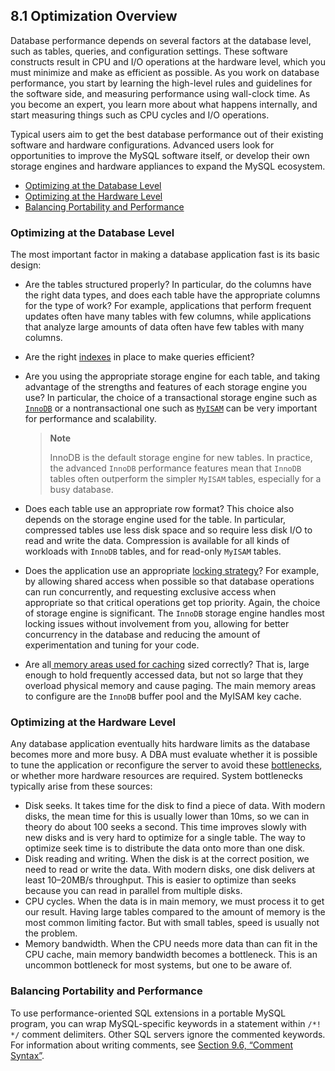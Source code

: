## 8.1 Optimization Overview

Database performance depends on several factors at the database level, such as tables, queries, and configuration settings. These software constructs result in CPU and I/O operations at the hardware level, which you must minimize and make as efficient as possible. As you work on database performance, you start by learning the high-level rules and guidelines for the software side, and measuring performance using wall-clock time. As you become an expert, you learn more about what happens internally, and start measuring things such as CPU cycles and I/O operations. 

Typical users aim to get the best database performance out of their existing software and hardware configurations. Advanced users look for opportunities to improve the MySQL software itself, or develop their own storage engines and hardware appliances to expand the MySQL ecosystem. 

- [Optimizing at the Database Level](https://dev.mysql.com/doc/refman/8.0/en/optimize-overview.html#optimize-database-level)
- [Optimizing at the Hardware Level](https://dev.mysql.com/doc/refman/8.0/en/optimize-overview.html#optimize-hardware-level)
- [Balancing Portability and Performance](https://dev.mysql.com/doc/refman/8.0/en/optimize-overview.html#optimize-portability-performance)

### Optimizing at the Database Level

The most important factor in making a database application fast is its basic design:

- Are the tables structured properly? In particular, do the columns have the right data types, and does each table have the appropriate columns for the type of work? For example, applications that perform frequent updates often have many tables with few columns, while applications that analyze large amounts of data often have few tables with many columns. 
- Are the right [indexes](https://dev.mysql.com/doc/refman/8.0/en/optimization-indexes.html) in place to make queries efficient? 
- Are you using the appropriate storage engine for each table, and taking advantage of the strengths and features of each storage engine you use? In particular, the choice of a transactional storage engine such as [`InnoDB`](https://dev.mysql.com/doc/refman/8.0/en/optimizing-innodb.html) or a nontransactional one such as [`MyISAM`](https://dev.mysql.com/doc/refman/8.0/en/optimizing-myisam.html) can be very important for performance and scalability. 

    > **Note**
    > 
    > InnoDB is the default storage engine for new tables. In practice, the advanced `InnoDB` performance features mean that `InnoDB` tables often outperform the simpler `MyISAM` tables, especially for a busy database. 

- Does each table use an appropriate row format? This choice also depends on the storage engine used for the table. In particular, compressed tables use less disk space and so require less disk I/O to read and write the data. Compression is available for all kinds of workloads with `InnoDB` tables, and for read-only `MyISAM` tables. 
- Does the application use an appropriate [locking strategy](https://dev.mysql.com/doc/refman/8.0/en/locking-issues.html)? For example, by allowing shared access when possible so that database operations can run concurrently, and requesting exclusive access when appropriate so that critical operations get top priority. Again, the choice of storage engine is significant. The `InnoDB` storage engine handles most locking issues without involvement from you, allowing for better concurrency in the database and reducing the amount of experimentation and tuning for your code. 
- Are all[ memory areas used for caching](https://dev.mysql.com/doc/refman/8.0/en/buffering-caching.html) sized correctly? That is, large enough to hold frequently accessed data, but not so large that they overload physical memory and cause paging. The main memory areas to configure are the `InnoDB` buffer pool and the MyISAM key cache. 

### Optimizing at the Hardware Level

Any database application eventually hits hardware limits as the database becomes more and more busy. A DBA must evaluate whether it is possible to tune the application or reconfigure the server to avoid these [bottlenecks](https://dev.mysql.com/doc/refman/8.0/en/glossary.html#glos_bottleneck), or whether more hardware resources are required. System bottlenecks typically arise from these sources: 

- Disk seeks. It takes time for the disk to find a piece of data. With modern disks, the mean time for this is usually lower than 10ms, so we can in theory do about 100 seeks a second. This time improves slowly with new disks and is very hard to optimize for a single table. The way to optimize seek time is to distribute the data onto more than one disk. 
- Disk reading and writing. When the disk is at the correct position, we need to read or write the data. With modern disks, one disk delivers at least 10–20MB/s throughput. This is easier to optimize than seeks because you can read in parallel from multiple disks. 
- CPU cycles. When the data is in main memory, we must process it to get our result. Having large tables compared to the amount of memory is the most common limiting factor. But with small tables, speed is usually not the problem. 
- Memory bandwidth. When the CPU needs more data than can fit in the CPU cache, main memory bandwidth becomes a bottleneck. This is an uncommon bottleneck for most systems, but one to be aware of. 

### Balancing Portability and Performance

To use performance-oriented SQL extensions in a portable MySQL program, you can wrap MySQL-specific keywords in a statement within `/*! */` comment delimiters. Other SQL servers ignore the commented keywords. For information about writing comments, see [Section 9.6, “Comment Syntax”](https://dev.mysql.com/doc/refman/8.0/en/comments.html). 